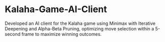 # Kalaha-Game-AI-Client
Developed an AI client for the Kalaha game using Minimax with Iterative Deepening and Alpha-Beta Pruning, optimizing move selection within a 5-second frame to maximize winning outcomes.
